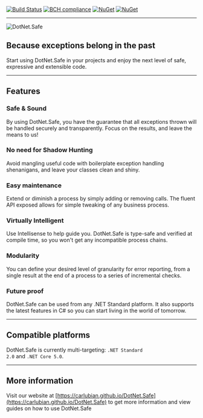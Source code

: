[![Build Status](https://carlubian.visualstudio.com/GitHub%20Interop/_apis/build/status/DotNet.Safe%20Build)](https://carlubian.visualstudio.com/GitHub%20Interop/_build/latest?definitionId=10)
[![BCH compliance](https://bettercodehub.com/edge/badge/carlubian/DotNet.Safe?branch=master)](https://bettercodehub.com/)
[![NuGet](https://img.shields.io/nuget/v/DotNet.Safe.svg)](https://www.nuget.org/packages/DotNet.Safe/)
[![NuGet](https://img.shields.io/nuget/dt/DotNet.Safe.svg)](https://www.nuget.org/packages/DotNet.Safe/)
<hr/>

![DotNet.Safe](https://carlubian.azurewebsites.net/images/DotNetSafeV2.png?maxAge=2592000 "DotNet.Safe")
## Because exceptions belong in the past

Start using DotNet.Safe in your projects and enjoy the next level of safe, expressive and extensible code.

***

## Features
### Safe & Sound
By using DotNet.Safe, you have the guarantee that all exceptions thrown will be handled securely and transparently. Focus on the results, and leave the means to us!

### No need for Shadow Hunting
Avoid mangling useful code with boilerplate exception handling shenanigans, and leave your classes clean and shiny.

### Easy maintenance
Extend or diminish a process by simply adding or removing calls. The fluent API exposed allows for simple tweaking of any business process.

### Virtually Intelligent
Use Intellisense to help guide you. DotNet.Safe is type-safe and verified at compile time, so you won't get any incompatible process chains.

### Modularity
You can define your desired level of granularity for error reporting, from a single result at the end of a process to a series of incremental checks.

### Future proof
DotNet.Safe can be used from any .NET Standard platform. It also supports the latest features in C# so you can start living in the world of tomorrow.

***

## Compatible platforms

DotNet.Safe is currently multi-targeting: <code>.NET Standard 2.0</code> and <code>.NET Core 5.0</code>.

***

## More information

Visit our website at [https://carlubian.github.io/DotNet.Safe](https://carlubian.github.io/DotNet.Safe) to get more information and view guides on how to use DotNet.Safe
